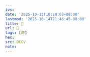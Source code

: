 ```yaml
---
ivs:
date: '2025-10-13T10:28:08+08:00'
lastmod: '2025-10-14T21:46:45-08:00'
title: 􁺎
url: 􁺎
tags: [跡]
hex: 
src: DCCV
note:
---
```

